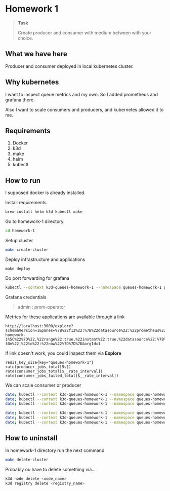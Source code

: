 # Homework 1

> **Task**
> 
> Create producer and consumer with medium between with your choice.


## What we have here

Producer and consumer deployed in local kubernetes cluster. 

## Why kubernetes
I want to inspect queue metrics and my own. So I added prometheus and grafana there.

Also I want to scale consumers and producers, and kubernetes allowed it to me. 


## Requirements
1. Docker
2. k3d
3. make
4. helm
5. kubectl

## How to run
I supposed docker is already installed.

Install requirements. 
```bash
brew install helm k3d kubectl make
```

Go to homework-1 directory.
```bash
cd homework-1
```

Setup cluster
```bash
make create-cluster
```

Deploy infrastructure and applications
```
make deploy
```

Do port forwarding for grafana
```bash
kubectl --context k3d-queues-homework-1 --namespace queues-homework-1 port-forward svc/prometheus-grafana 3000:80
```

Grafana credentials
> admin : prom-operator

Metrics for these applications are available through a link
```
http://localhost:3000/explore?schemaVersion=1&panes=%7B%22f12%22:%7B%22datasource%22:%22prometheus%22,%22queries%22:%5B%7B%22refId%22:%22A%22,%22expr%22:%22redis_key_size%7Bkey%3D%5C%22queues-homework-1%5C%22%7D%22,%22range%22:true,%22instant%22:true,%22datasource%22:%7B%22type%22:%22prometheus%22,%22uid%22:%22prometheus%22%7D,%22editorMode%22:%22code%22,%22legendFormat%22:%22__auto%22%7D,%7B%22refId%22:%22B%22,%22expr%22:%22rate%28producer_jobs_total%5B5s%5D%29%22,%22range%22:true,%22instant%22:true,%22datasource%22:%7B%22type%22:%22prometheus%22,%22uid%22:%22prometheus%22%7D,%22editorMode%22:%22code%22,%22legendFormat%22:%22__auto%22%7D,%7B%22refId%22:%22C%22,%22expr%22:%22rate%28consumer_jobs_total%5B$__rate_interval%5D%29%22,%22range%22:true,%22instant%22:true,%22datasource%22:%7B%22type%22:%22prometheus%22,%22uid%22:%22prometheus%22%7D,%22editorMode%22:%22code%22,%22legendFormat%22:%22__auto%22%7D,%7B%22refId%22:%22D%22,%22expr%22:%22rate%28consumer_jobs_failed_total%5B$__rate_interval%5D%29%22,%22range%22:true,%22instant%22:true,%22datasource%22:%7B%22type%22:%22prometheus%22,%22uid%22:%22prometheus%22%7D,%22editorMode%22:%22code%22,%22legendFormat%22:%22__auto%22,%22hide%22:false%7D%5D,%22range%22:%7B%22from%22:%22now-30m%22,%22to%22:%22now%22%7D%7D%7D&orgId=1
```

If link doesn't work, you could inspect them via **Explore**
```
redis_key_size{key="queues-homework-1"}
rate(producer_jobs_total[5s])
rate(consumer_jobs_total[$__rate_interval])
rate(consumer_jobs_failed_total[$__rate_interval])
```

We can scale consumer or producer 
```bash
date; kubectl --context k3d-queues-homework-1 --namespace queues-homework-1 scale deployment producer --replicas 30
date; kubectl --context k3d-queues-homework-1 --namespace queues-homework-1 scale deployment producer --replicas 1
date; kubectl --context k3d-queues-homework-1 --namespace queues-homework-1 scale deployment producer --replicas 0

date; kubectl --context k3d-queues-homework-1 --namespace queues-homework-1 scale deployment consumer --replicas 30
date; kubectl --context k3d-queues-homework-1 --namespace queues-homework-1 scale deployment consumer --replicas 1
date; kubectl --context k3d-queues-homework-1 --namespace queues-homework-1 scale deployment consumer --replicas 0
```

## How to uninstall
In homework-1 directory run the next command
```bash
make delete-cluster
```

Probably ou have to delete something via...
```bash
k3d node delete <node_name>
k3d registry delete <registry_name>
```




